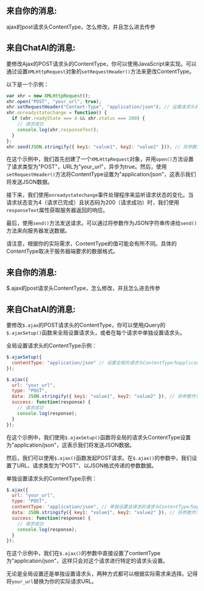## 来自你的消息:
ajax的post请求头ContentType，怎么修改，并且怎么进去传参

## 来自ChatAI的消息:
要修改Ajax的POST请求头的ContentType，你可以使用JavaScript来实现。可以通过设置`XMLHttpRequest`对象的`setRequestHeader()`方法来更改ContentType。

以下是一个示例：

```javascript
var xhr = new XMLHttpRequest();
xhr.open("POST", "your_url", true);
xhr.setRequestHeader("Content-Type", "application/json"); // 设置请求头的ContentType为application/json
xhr.onreadystatechange = function() {
  if (xhr.readyState === 4 && xhr.status === 200) {
    // 请求成功
    console.log(xhr.responseText);
  }
};
xhr.send(JSON.stringify({ key1: "value1", key2: "value2" })); // 将参数作为JSON字符串传递
```

在这个示例中，我们首先创建了一个`XMLHttpRequest`对象，并用`open()`方法设置了请求类型为"POST"，URL为"your_url"，异步为true。然后，使用`setRequestHeader()`方法将ContentType设置为"application/json"，这表示我们将发送JSON数据。

接下来，我们使用`onreadystatechange`事件处理程序来监听请求状态的变化。当请求状态变为4（请求已完成）且状态码为200（请求成功）时，我们使用`responseText`属性获取服务器返回的响应。

最后，使用`send()`方法发送请求。可以通过将参数作为JSON字符串传递给`send()`方法来向服务器发送数据。

请注意，根据你的实际需求，ContentType的值可能会有所不同。具体的ContentType取决于服务器端要求的数据格式。

## 来自你的消息:
$.ajax的post请求头ContentType，怎么修改，并且怎么进去传参

## 来自ChatAI的消息:
要修改`$.ajax`的POST请求头的ContentType，你可以使用jQuery的`$.ajaxSetup()`函数来全局设置请求头，或者在每个请求中单独设置请求头。

全局设置请求头的ContentType示例：

```javascript
$.ajaxSetup({
  contentType: "application/json" // 设置全局的请求头ContentType为application/json
});

$.ajax({
  url: "your_url",
  type: "POST",
  data: JSON.stringify({ key1: "value1", key2: "value2" }), // 将参数作为JSON字符串传递
  success: function(response) {
    // 请求成功
    console.log(response);
  }
});
```

在这个示例中，我们使用`$.ajaxSetup()`函数将全局的请求头ContentType设置为"application/json"，这表示我们将发送JSON数据。

然后，我们可以使用`$.ajax()`函数发起POST请求。在`$.ajax()`的参数中，我们设置了URL、请求类型为"POST"、以JSON格式传递的参数数据。

单独设置请求头的ContentType示例：

```javascript
$.ajax({
  url: "your_url",
  type: "POST",
  contentType: "application/json", // 单独设置该请求的请求头ContentType为application/json
  data: JSON.stringify({ key1: "value1", key2: "value2" }), // 将参数作为JSON字符串传递
  success: function(response) {
    // 请求成功
    console.log(response);
  }
});
```

在这个示例中，我们在`$.ajax()`的参数中直接设置了contentType为"application/json"，这样只会对这个请求进行特定的请求头设置。

无论是全局设置还是单独设置请求头，两种方式都可以根据实际需求来选择。记得将`your_url`替换为你的实际请求URL。

